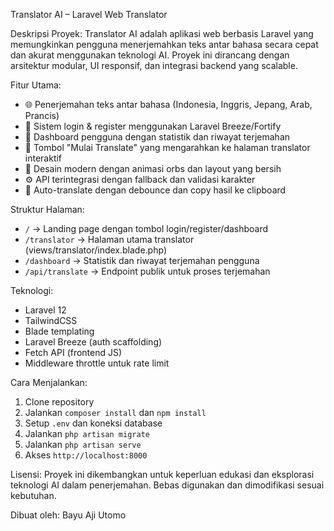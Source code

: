 Translator AI – Laravel Web Translator

Deskripsi Proyek:
Translator AI adalah aplikasi web berbasis Laravel yang memungkinkan pengguna menerjemahkan teks antar bahasa secara cepat dan akurat menggunakan teknologi AI. Proyek ini dirancang dengan arsitektur modular, UI responsif, dan integrasi backend yang scalable.

Fitur Utama:
- 🌐 Penerjemahan teks antar bahasa (Indonesia, Inggris, Jepang, Arab, Prancis)
- 🔐 Sistem login & register menggunakan Laravel Breeze/Fortify
- 📂 Dashboard pengguna dengan statistik dan riwayat terjemahan
- 🚀 Tombol "Mulai Translate" yang mengarahkan ke halaman translator interaktif
- 🎨 Desain modern dengan animasi orbs dan layout yang bersih
- ⚙️ API terintegrasi dengan fallback dan validasi karakter
- 🧠 Auto-translate dengan debounce dan copy hasil ke clipboard

Struktur Halaman:
- `/` → Landing page dengan tombol login/register/dashboard
- `/translator` → Halaman utama translator (views/translator/index.blade.php)
- `/dashboard` → Statistik dan riwayat terjemahan pengguna
- `/api/translate` → Endpoint publik untuk proses terjemahan

Teknologi:
- Laravel 12
- TailwindCSS
- Blade templating
- Laravel Breeze (auth scaffolding)
- Fetch API (frontend JS)
- Middleware throttle untuk rate limit

Cara Menjalankan:
1. Clone repository
2. Jalankan `composer install` dan `npm install`
3. Setup `.env` dan koneksi database
4. Jalankan `php artisan migrate`
5. Jalankan `php artisan serve`
6. Akses `http://localhost:8000`

Lisensi:
Proyek ini dikembangkan untuk keperluan edukasi dan eksplorasi teknologi AI dalam penerjemahan. Bebas digunakan dan dimodifikasi sesuai kebutuhan.

Dibuat oleh: Bayu Aji Utomo
